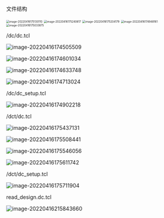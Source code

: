 文件结构

<img src="https://cdn.jsdelivr.net/gh/WWeiying/Figurebed/blog-images/2022/04/16/fa84b66f87c23ecedce91a9bc8ae74c2-image-20220416175130110-2d961d.png" alt="image-20220416175130110" style="zoom:50%;" />

<img src="https://cdn.jsdelivr.net/gh/WWeiying/Figurebed/blog-images/2022/04/16/b1557af176a28be34cc8e3fb84095cd5-image-20220416175240617-a14ad7.png" alt="image-20220416175240617" style="zoom:50%;" />

<img src="https://cdn.jsdelivr.net/gh/WWeiying/Figurebed/blog-images/2022/04/16/c862b0c83d62ce0b6f1c5c2f4f4581b0-image-20220416175204179-676430.png" alt="image-20220416175204179" style="zoom:50%;" />

<img src="https://cdn.jsdelivr.net/gh/WWeiying/Figurebed/blog-images/2022/04/16/9babb8575fb1ea19fb0bb6989a625911-image-20220416174948161-a964a7.png" alt="image-20220416174948161" style="zoom:50%;" />

<img src="https://cdn.jsdelivr.net/gh/WWeiying/Figurebed/blog-images/2022/04/16/d7b1b97937e222b4fbe2b64bcbb79dc1-image-20220416175033875-eb902b.png" alt="image-20220416175033875" style="zoom:50%;" />

/dc/dc.tcl

![image-20220416174505509](https://cdn.jsdelivr.net/gh/WWeiying/Figurebed/blog-images/2022/04/16/fff28eddf11ca877da21b46e8426589e-image-20220416174505509-4a828b.png)

![image-20220416174601034](https://cdn.jsdelivr.net/gh/WWeiying/Figurebed/blog-images/2022/04/16/6674bd69f2e85e1453dfd6e0010a5433-image-20220416174601034-2476f1.png)

![image-20220416174633748](https://cdn.jsdelivr.net/gh/WWeiying/Figurebed/blog-images/2022/04/16/25c71c64b7e18b07491e2c910cda2bd8-image-20220416174633748-c91df0.png)

![image-20220416174713024](https://cdn.jsdelivr.net/gh/WWeiying/Figurebed/blog-images/2022/04/16/2f6cd81254cb5d783129ae64bd1111b1-image-20220416174713024-c5fd10.png)

/dc/dc_setup.tcl

![image-20220416174902218](https://cdn.jsdelivr.net/gh/WWeiying/Figurebed/blog-images/2022/04/16/e0ef65f136b3c74020f634081b2e3b2f-image-20220416174902218-0a60cf.png)

/dct/dc.tcl

![image-20220416175437131](https://cdn.jsdelivr.net/gh/WWeiying/Figurebed/blog-images/2022/04/16/75184c553fdd2cac00ebaccdaae6f368-image-20220416175437131-bbda97.png)

![image-20220416175508441](https://cdn.jsdelivr.net/gh/WWeiying/Figurebed/blog-images/2022/04/16/596adbdc4e3f8e11c126a20c6d517bcf-image-20220416175508441-f5783f.png)

![image-20220416175546056](https://cdn.jsdelivr.net/gh/WWeiying/Figurebed/blog-images/2022/04/16/8680f5632a16c43c05b8a6dd359a2137-image-20220416175546056-32e407.png)

![image-20220416175611742](https://cdn.jsdelivr.net/gh/WWeiying/Figurebed/blog-images/2022/04/16/2bd4f78c4dbe4b3d3219de29bbe7a1e3-image-20220416175611742-2174a3.png)

/dct/dc_setup.tcl

![image-20220416175711904](https://cdn.jsdelivr.net/gh/WWeiying/Figurebed/blog-images/2022/04/16/d20d275e0239a344f4cc5d43870e9804-image-20220416175711904-8d8c42.png)

read_design.dc.tcl

![image-20220416215843660](https://cdn.jsdelivr.net/gh/WWeiying/Figurebed/blog-images/2022/04/16/fd64eb3bdf58b3688d0871cc216797fa-image-20220416215843660-60381e.png)